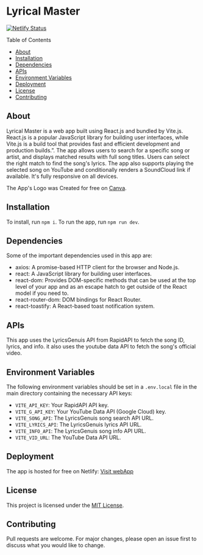 # Lyrical Master

[![Netlify Status](https://api.netlify.com/api/v1/badges/99640e77-e844-40c6-abc2-f82195731224/deploy-status)](https://app.netlify.com/sites/lyrical-master/deploys)

Table of Contents

- [About](#about)
- [Installation](#installation)
- [Dependencies](#dependencies)
- [APIs](#apis)
- [Environment Variables](#environment-variables)
- [Deployment](#deployment)
- [License](#license)
- [Contributing](#contributing)

## About

Lyrical Master is a web app built using React.js and bundled by Vite.js. React.js is a popular JavaScript library for building user interfaces, while Vite.js is a build tool that provides fast and efficient development and production builds.”.
The app allows users to search for a specific song or artist, and displays matched results with full song titles. Users can select the right match to find the song's lyrics. The app also supports playing the selected song on YouTube and conditionally renders a SoundCloud link if available. It's fully responsive on all devices.

The App's Logo was Created for free on [Canva](https://www.canva.com/).

## Installation

To install, run `npm i`.
To run the app, run `npm run dev`.

## Dependencies

Some of the important dependencies used in this app are:

- axios: A promise-based HTTP client for the browser and Node.js.
- react: A JavaScript library for building user interfaces.
- react-dom: Provides DOM-specific methods that can be used at the top level of your app and as an escape hatch to get outside of the React model if you need to.
- react-router-dom: DOM bindings for React Router.
- react-toastify: A React-based toast notification system.

## APIs

This app uses the LyricsGenuis API from RapidAPI to fetch the song ID, lyrics, and info. it also uses the youtube data API to fetch the song's official video.

## Environment Variables

The following environment variables should be set in a `.env.local` file in the main directory containing the necessary API keys:

- `VITE_API_KEY`: Your RapidAPI API key.
- `VITE_G_API_KEY`: Your YouTube Data API (Google Cloud) key.
- `VITE_SONG_API`: The LyricsGenuis song search API URL.
- `VITE_LYRICS_API`: The LyricsGenuis lyrics API URL.
- `VITE_INFO_API`: The LyricsGenuis song info API URL.
- `VITE_VID_URL`: The YouTube Data API URL.

## Deployment

The app is hosted for free on Netlify: <a href="https://lyrical-master.netlify.app/" target="_blank">Visit webApp</a>

## License

This project is licensed under the [MIT License](LICENSE).

## Contributing

Pull requests are welcome. For major changes, please open an issue first to discuss what you would like to change.
